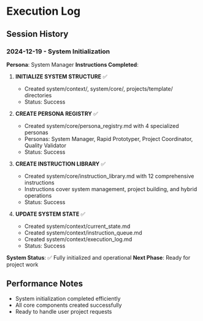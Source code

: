 # Execution Log

## Session History

### 2024-12-19 - System Initialization
**Persona**: System Manager
**Instructions Completed**:
1. **INITIALIZE SYSTEM STRUCTURE** ✅
   - Created system/context/, system/core/, projects/template/ directories
   - Status: Success

2. **CREATE PERSONA REGISTRY** ✅
   - Created system/core/persona_registry.md with 4 specialized personas
   - Personas: System Manager, Rapid Prototyper, Project Coordinator, Quality Validator
   - Status: Success

3. **CREATE INSTRUCTION LIBRARY** ✅
   - Created system/core/instruction_library.md with 12 comprehensive instructions
   - Instructions cover system management, project building, and hybrid operations
   - Status: Success

4. **UPDATE SYSTEM STATE** ✅
   - Created system/context/current_state.md
   - Created system/context/instruction_queue.md
   - Created system/context/execution_log.md
   - Status: Success

**System Status**: ✅ Fully initialized and operational
**Next Phase**: Ready for project work

## Performance Notes
- System initialization completed efficiently
- All core components created successfully
- Ready to handle user project requests 